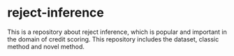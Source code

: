 # reject-inference
This is a repository  about reject inference, which is popular and important in the domain of credit scoring.  This repository includes the dataset, classic method and novel method.
